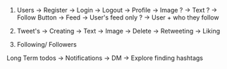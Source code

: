 1. Users
   -> Register
   -> Login
   -> Logout
   -> Profile
   -> Image ?
   -> Text ?
   -> Follow Button
   -> Feed
   -> User's feed only ?
   -> User + who they follow

2. Tweet's
   -> Creating
   -> Text
   -> Image
   -> Delete
   -> Retweeting
   -> Liking

3. Following/ Followers

Long Term todos
-> Notifications
-> DM
-> Explore finding hashtags
